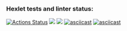### Hexlet tests and linter status:
[![Actions Status](https://github.com/mltsk/frontend-project-lvl1/workflows/hexlet-check/badge.svg)](https://github.com/mltsk/frontend-project-lvl1/actions)
<a href="https://codeclimate.com/github/codeclimate/codeclimate/maintainability"><img src="https://api.codeclimate.com/v1/badges/a99a88d28ad37a79dbf6/maintainability" /></a>
<img src="https://github.com/mltsk/frontend-project-lvl1/actions/workflows/eslint.yml/badge.svg">
[![asciicast](https://asciinema.org/a/U9inYOdG6I44hhy1o1fy9YvBX.svg)](https://asciinema.org/a/U9inYOdG6I44hhy1o1fy9YvBX)
[![asciicast](https://asciinema.org/a/RnketIJHhvWJnrs8T2jOlY7sa.svg)](https://asciinema.org/a/RnketIJHhvWJnrs8T2jOlY7sa)
